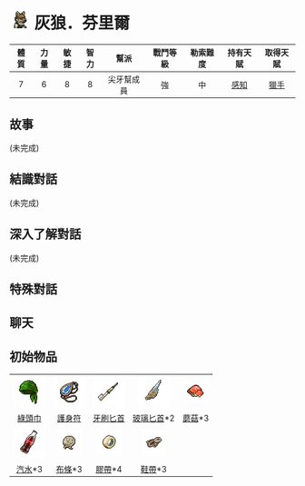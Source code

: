 # ![img](images/Wolf.png) 灰狼．芬里爾

|體質|力量|敏捷|智力|幫派|戰鬥等級|勒索難度|持有天賦|取得天賦|
|:--:|:--:|:--:|:--:|:--:|:--:|:--:|:--:|:--:|
|7|6|8|8|尖牙幫成員|強|中|[感知](技能.md#感知)|[獵手](技能.md#獵手)|

## 故事

(未完成)

## 結識對話

(未完成)

## 深入了解對話

(未完成)


## 特殊對話

## 聊天

## 初始物品

||||||
|:--:|:--:|:--:|:--:|:--:|
|![img](images/item_pic_LTJ.png)|![img](images/item_pic_HYHSF.png)|![img](images/item_pic_YSBS.png)|![img](images/item_pic_BLBS.png)|![img](images/item_pic_HMG.png)|
|[綠頭巾](24-綠頭巾.md)|[護身符](29-護身符.md)|[牙刷匕首](156-牙刷匕首.md)|[玻璃匕首](154-玻璃匕首.md)*2|[蘑菇](42-蘑菇.md)*3|
|![img](images/item_pic_QS2.png)|![img](images/item_pic_BT.png)|![img](images/item_pic_JD.png)|![img](images/item_pic_XD.png)||
|[汽水](73-汽水.md)*3|[布條](84-布條.md)*3|[膠帶](121-膠帶.md)*4|[鞋帶](124-鞋帶.md)*3||

